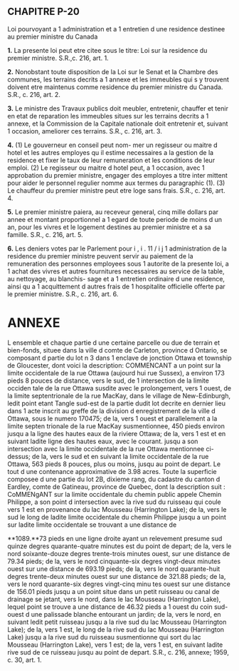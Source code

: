 
## CHAPITRE P-20
Loi pourvoyant a 1 administration et a
1 entretien d une residence destinee au
premier ministre du Canada

**1.** La presente loi peut etre citee sous le
titre: Loi sur la residence du premier ministre.
S.R.,c. 216, art. 1.

**2.** Nonobstant toute disposition de la Loi
sur le Senat et la Chambre des communes, les
terrains decrits a 1 annexe et les immeubles
qui s y trouvent doivent etre maintenus
comme residence du premier ministre du
Canada. S.R., c. 216, art. 2.

**3.** Le ministre des Travaux publics doit
meubler, entretenir, chauffer et tenir en etat
de reparation les immeubles situes sur les
terrains decrits a 1 annexe, et la Commission
de la Capitale nationale doit entretenir et,
suivant 1 occasion, ameliorer ces terrains. S.R.,
c. 216, art. 3.

**4.** (1) Le gouverneur en conseil peut nom-
mer un regisseur ou maitre d hotel et les
autres employes qu il estime necessaires a la
gestion de la residence et fixer le taux de leur
remuneration et les conditions de leur emploi.
(2) Le regisseur ou maitre d hotel peut, a
1 occasion, avec 1 approbation du premier
ministre, engager des employes a titre inter
mittent pour aider le personnel regulier
nomme aux termes du paragraphic (1).
(3) Le chauffeur du premier ministre peut
etre loge sans frais. S.R., c. 216, art. 4.

**5.** Le premier ministre paiera, au receveur
general, cinq mille dollars par annee et
montant proportionnel a 1 egard de toute
periode de moins d un an, pour les vivres et
le logement destines au premier ministre et a
sa famille. S.R., c. 216, art. 5.

**6.** Les deniers votes par le Parlement pour
i , i . 11 / i j
1 administration de la residence du premier
ministre peuvent servir au paiement de la
remuneration des personnes employees sous
1 autorite de la presente loi, a 1 achat des
vivres et autres fournitures necessaires au
service de la table, au nettoyage, au blanchis-
sage et a 1 entretien ordinaire d une residence,
ainsi qu a 1 acquittement d autres frais de
1 hospitalite officielle offerte par le premier
ministre. S.R., c. 216, art. 6.

# ANNEXE
L ensemble et chaque partie d une certaine parcelle ou
due de terrain et bien-fonds, situee dans la ville d
comte de Carleton, province d Ontario, se composant d
partie du lot n 3 dans 1 enclave de jonction Ottawa et
township de Gloucester, dont voici la description:
COMMENCANT a un point sur la limite occidentale de la rue
Ottawa (aujourd hui rue Sussex), a environ 173 pieds 8 pouces
de distance, vers le sud, de 1 intersection de la limite occiden
tale de la rue Ottawa susdite avec le prolongement, vers 1 ouest,
de la limite septentrionale de la rue MacKay, dans le village de
New-Edinburgh, ledit point etant Tangle sud-est de la partie
dudit lot decrite en dernier lieu dans 1 acte inscrit au greffe de
la division d enregistrement de la ville d Ottawa, sous le numero
170475; de la, vers 1 ouest et parallelement a la limite septen
trionale de la rue MacKay susmentionnee, 450 pieds environ
jusqu a la ligne des hautes eaux de la riviere Ottawa; de la, vers
1 est et en suivant ladite ligne des hautes eaux, avec le courant.
jusqu a son intersection avec la limite occidentale de la rue
Ottawa mentionnee ci-dessus; de la, vers le sud et en suivant
la limite occidentale de la rue Ottawa, 563 pieds 8 pouces, plus
ou moins, jusqu au point de depart. Le tout d une contenance
approximative de 3.98 acres.
Toute la superficie composee d une partie du lot 2B, dixieme
rang, du cadastre du canton d Eardley, comte de Gatineau,
province de Quebec, dont la description suit :
CoMMENgANT sur la limite occidentale du chemin public
appele Chemin Philippe, a son point d intersection avec la rive
sud du ruisseau qui coule vers 1 est en provenance du lac
Mousseau (Harrington Lake); de la, vers le sud le long de
ladite limite occidentale du chemin Philippe jusqu a un point
sur ladite limite occidentale se trouvant a une distance de

**1089.**73 pieds en une ligne droite ayant un relevement presume
sud quinze degres quarante-quatre minutes est du point de
depart; de la, vers le nord soixante-douze degres trente-trois
minutes ouest, sur une distance de 79.34 pieds; de la, vers le
nord cinquante-six degres vingt-deux minutes ouest sur une
distance de 693.19 pieds; de la, vers le nord quarante-huit
degres trente-deux minutes ouest sur une distance de 321.88
pieds; de la, vers le nord quarante-six degres vingt-cinq minu
tes ouest sur une distance de 156.01 pieds jusqu a un point situe
dans un petit ruisseau ou canal de drainage se jetant, vers le
nord, dans le lac Mousseau (Harrington Lake), lequel point se
trouve a une distance de 46.32 pieds a 1 ouest du coin sud-ouest
d une palissade blanche entourant un jardin; de la, vers le nord,
en suivant ledit petit ruisseau jusqu a la rive sud du lac
Mousseau (Harrington Lake); de la, vers 1 est, le long de la
rive sud du lac Mousseau (Harrington Lake) jusqu a la rive sud
du ruisseau susmentionne qui sort du lac Mousseau (Harrington
Lake), vers 1 est; de la, vers 1 est, en suivant ladite rive sud de
ce ruisseau jusqu au point de depart. S.R., c. 216, annexe;
1959, c. 30, art. 1.
